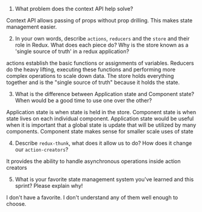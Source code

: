 1. What problem does the context API help solve?

Context API allows passing of props without prop drilling. This makes state management easier.

2. In your own words, describe `actions`, `reducers` and the `store` and their role in Redux. What does each piece do? Why is the store known as a 'single source of truth' in a redux application?

actions establish the basic functions or assignments of variables. Reducers do the heavy lifting, executing these functions and performing more complex operations to scale down data. The store holds everything together and is the "single source of truth" because it holds the state.

3. What is the difference between Application state and Component state? When would be a good time to use one over the other?

Application state is when state is held in the store. Component state is when state lives on each individual component. Application state would be useful when it is important that a global state is update that will be utilized by many components. Component state makes sense for smaller scale uses of state

4. Describe `redux-thunk`, what does it allow us to do? How does it change our `action-creators`?

It provides the ability to handle asynchronous operations inside action creators

5. What is your favorite state management system you've learned and this sprint? Please explain why!

I don't have a favorite. I don't understand any of them well enough to choose.
